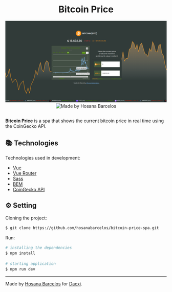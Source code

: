 <h1 align="center">
    Bitcoin Price
</h1>

<p align="center">
    <img width="900px" src="https://github.com/hosanabarcelos/bitcoin-price-spa/blob/main/.github/images/banner_bitcoin-price.png" /> 
  <br>
     <img alt="Made by Hosana Barcelos" src="https://img.shields.io/badge/made%20by- HOSANA BARCELOS -%15C3D6?style=flat-square&color=f09d36&labelColor=000000">
</p>

##

**Bitcoin Price** is a spa that shows the current bitcoin price in real time using the CoinGecko API.

  
 ## 📚 Technologies

Technologies used in development:

- [Vue](https://vuejs.org/)
- [Vue Router](https://router.vuejs.org/)
- [Sass](https://sass-lang.com/)
- [BEM](https://getbem.com/introduction/)
- [CoinGecko API](https://www.coingecko.com/)

## ⚙️ Setting

Cloning the project:
```bash
$ git clone https://github.com/hosanabarcelos/bitcoin-price-spa.git
```

Run:
``` bash
# installing the dependencies
$ npm install

# starting application
$ npm run dev
```
---

Made by [Hosana Barcelos](https://github.com/hosanabarcelos) for [Dacxi](https://dacxi.com/).

